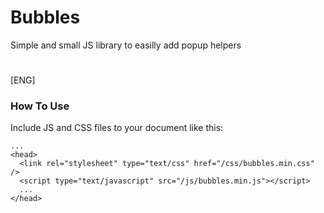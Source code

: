 Bubbles
=======

Simple and small JS library to easilly add popup helpers

#

[ENG]

### How To Use

Include JS and CSS files to your document like this:

    ...
    <head>
      <link rel="stylesheet" type="text/css" href="/css/bubbles.min.css" />
      <script type="text/javascript" src="/js/bubbles.min.js"></script>
      ...
    </head>

